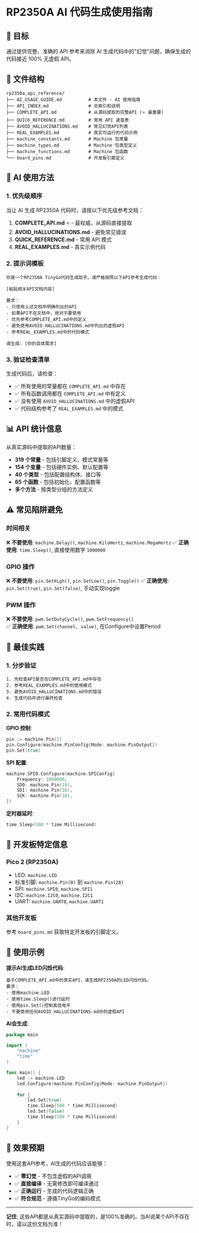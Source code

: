 # RP2350A AI 代码生成使用指南

## 🎯 目标
通过提供完整、准确的 API 参考来消除 AI 生成代码中的"幻觉"问题，确保生成的代码接近 100% 无虚假 API。

## 📁 文件结构

```
rp2350a_api_reference/
├── AI_USAGE_GUIDE.md          # 本文件 - AI 使用指南
├── API_INDEX.md               # 总索引和说明
├── COMPLETE_API.md            # 从源码提取的完整API (⭐ 最重要)
├── QUICK_REFERENCE.md         # 常用 API 速查表
├── AVOID_HALLUCINATIONS.md    # 常见幻觉API列表
├── REAL_EXAMPLES.md           # 真实可运行的代码示例
├── machine_constants.md       # Machine 包常量
├── machine_types.md           # Machine 包类型定义
├── machine_functions.md       # Machine 包函数
└── board_pins.md              # 开发板引脚定义
```

## 🚀 AI 使用方法

### 1. 优先级顺序
当让 AI 生成 RP2350A 代码时，请按以下优先级参考文档：

1. **COMPLETE_API.md** ⭐ - 最权威，从源码直接提取
2. **AVOID_HALLUCINATIONS.md** - 避免常见错误
3. **QUICK_REFERENCE.md** - 常用 API 模式
4. **REAL_EXAMPLES.md** - 真实示例代码

### 2. 提示词模板

```
你是一个RP2350A TinyGo代码生成助手。请严格按照以下API参考生成代码：

[粘贴相关API文档内容]

要求：
- 只使用上述文档中明确列出的API
- 如果API不在文档中，绝对不要使用
- 优先参考COMPLETE_API.md中的定义
- 避免使用AVOID_HALLUCINATIONS.md中列出的虚假API
- 参考REAL_EXAMPLES.md中的代码模式

请生成: [你的具体需求]
```

### 3. 验证检查清单

生成代码后，请检查：
- ✅ 所有使用的常量都在 `COMPLETE_API.md` 中存在
- ✅ 所有函数调用都在 `COMPLETE_API.md` 中有定义  
- ✅ 没有使用 `AVOID_HALLUCINATIONS.md` 中的虚假API
- ✅ 代码结构参考了 `REAL_EXAMPLES.md` 中的模式

## 📊 API 统计信息

从真实源码中提取的API数量：
- **319 个常量** - 包括引脚定义、模式常量等
- **154 个变量** - 包括硬件实例、默认配置等  
- **40 个类型** - 包括配置结构体、接口等
- **65 个函数** - 包括初始化、配置函数等
- **多个方法** - 按类型分组的方法定义

## ⚠️ 常见陷阱避免

### 时间相关
❌ **不要使用**: `machine.Delay()`, `machine.KiloHertz`, `machine.MegaHertz`
✅ **正确使用**: `time.Sleep()`, 直接使用数字 `1000000`

### GPIO 操作  
❌ **不要使用**: `pin.SetHigh()`, `pin.SetLow()`, `pin.Toggle()`
✅ **正确使用**: `pin.Set(true)`, `pin.Set(false)`, 手动实现toggle

### PWM 操作
❌ **不要使用**: `pwm.SetDutyCycle()`, `pwm.SetFrequency()`  
✅ **正确使用**: `pwm.Set(channel, value)`, 在Configure中设置Period

## 🎯 最佳实践

### 1. 分步验证
```
1. 先检查API是否在COMPLETE_API.md中存在
2. 参考REAL_EXAMPLES.md中的使用模式
3. 避免AVOID_HALLUCINATIONS.md中的错误
4. 生成代码并进行最终检查
```

### 2. 常用代码模式

**GPIO 控制**:
```go
pin := machine.Pin(2)
pin.Configure(machine.PinConfig{Mode: machine.PinOutput})
pin.Set(true)
```

**SPI 配置**:
```go
machine.SPI0.Configure(machine.SPIConfig{
    Frequency: 1000000,
    SDO: machine.Pin(19),
    SDI: machine.Pin(16),
    SCK: machine.Pin(18),
})
```

**定时器延时**:
```go
time.Sleep(100 * time.Millisecond)
```

## 🔧 开发板特定信息

### Pico 2 (RP2350A)
- LED: `machine.LED`
- 标准引脚: `machine.Pin(0)` 到 `machine.Pin(28)`
- SPI: `machine.SPI0`, `machine.SPI1`  
- I2C: `machine.I2C0`, `machine.I2C1`
- UART: `machine.UART0`, `machine.UART1`

### 其他开发板
参考 `board_pins.md` 获取特定开发板的引脚定义。

## 📝 使用示例

**提示AI生成LED闪烁代码**:
```
基于COMPLETE_API.md中的真实API，请生成RP2350A的LED闪烁代码。
要求：
- 使用machine.LED
- 使用time.Sleep()进行延时  
- 使用pin.Set()控制高低电平
- 不要使用任何AVOID_HALLUCINATIONS.md中的虚假API
```

**AI会生成**:
```go
package main

import (
    "machine"
    "time"
)

func main() {
    led := machine.LED
    led.Configure(machine.PinConfig{Mode: machine.PinOutput})
    
    for {
        led.Set(true)
        time.Sleep(500 * time.Millisecond)
        led.Set(false) 
        time.Sleep(500 * time.Millisecond)
    }
}
```

## 🎉 效果预期

使用这套API参考，AI生成的代码应该能够：
- ✅ **零幻觉** - 不包含虚假的API调用
- ✅ **直接编译** - 无需修改即可编译通过
- ✅ **正确运行** - 生成的代码逻辑正确
- ✅ **符合规范** - 遵循TinyGo的编码模式

---

**记住**: 这些API都是从真实源码中提取的，是100%准确的。当AI说某个API不存在时，请以这份文档为准！
